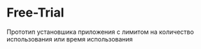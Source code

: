 # Free-Trial
Прототип установшика приложения с лимитом на количество использования или время использования
